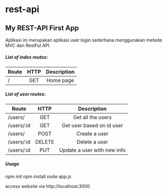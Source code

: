 # rest-api

## My REST-API First App

Aplikasi ini merupakan aplikasi user login sederhana menggunakan metede MVC dan RestFul API.

##### List of index routes:

| Route    | HTTP  | Description   |    
|--------- |:-----:|:-------------:|
| /        | GET   | Home page     |  

##### List of user routes:

| Route        |  HTTP  |                 Description                    |
|--------------|:------:|:----------------------------------------------:|
| /users/      | GET    | Get all the users                              |
| /users/:id   | GET    | Get user based on id user                      |
| /users/      | POST   | Create a user                                  |
| /users/:id   | DELETE | Delete a user                                  |
| /users/:id   | PUT    | Update a user with new info                    |


##### Usage

npm init
npm install
node app.js

access website via http://localhost:3000
